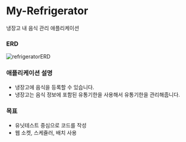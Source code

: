 # My-Refrigerator
냉장고 내 음식 관리 애플리케이션

### ERD
![refrigeratorERD](https://user-images.githubusercontent.com/94332594/199696995-e4814637-c6e1-4c61-8bf0-99b096d7f5d6.png)
### 애플리케이션 설명
- 냉장고에 음식을 등록할 수 있습니다.
- 냉장고는 음식 정보에 포함된 유통기한을 사용해서 유통기한을 관리해줍니다.

### 목표
- 유닛테스트 중심으로 코드를 작성
- 웹 소켓, 스케쥴러, 배치 사용
